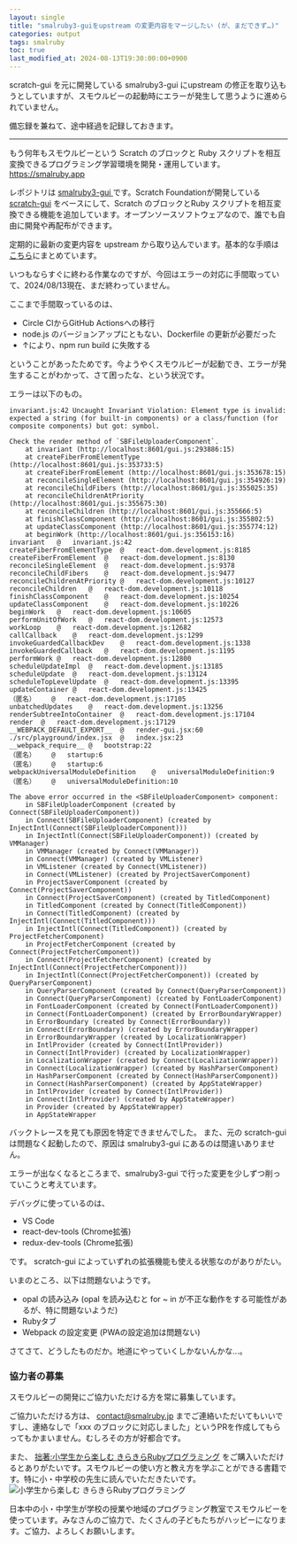 ```yaml
---
layout: single
title: "smalruby3-guiをupstream の変更内容をマージしたい (が、まだできず…)"
categories: output
tags: smalruby
toc: true
last_modified_at: 2024-08-13T19:30:00:00+0900
---
```


scratch-gui を元に開発している smalruby3-gui にupstream の修正を取り込もうとしていますが、スモウルビーの起動時にエラーが発生して思うように進められていません。

備忘録を兼ねて、途中経過を記録しておきます。

---

もう何年もスモウルビーという Scratch のブロックと Ruby スクリプトを相互変換できるプログラミング学習環境を開発・運用しています。
<https://smalruby.app>

レポジトリは [smalruby3-gui ](https://github.com/smalruby/smalruby3-gui) です。Scratch Foundationが開発している [scratch-gui](https://scratchfoundation/scratch-gui) をベースにして、Scratch のブロックとRuby スクリプトを相互変換できる機能を追加しています。オープンソースソフトウェアなので、誰でも自由に開発や再配布ができます。

定期的に最新の変更内容を upstream から取り込んでいます。基本的な手順は [こちら](https://github.com/smalruby/smalruby3-gui/wiki/merge_scratch-gui_develop)にまとめています。

いつもならすぐに終わる作業なのですが、今回はエラーの対応に手間取っていて、2024/08/13現在、まだ終わっていません。

ここまで手間取っているのは、

 - Circle CIからGitHub Actionsへの移行
 - node.js のバージョンアップにともない、Dockerfile の更新が必要だった
 - ↑により、npm run build に失敗する

ということがあったためです。今ようやくスモウルビーが起動でき、エラーが発生することがわかって、さて困ったな、という状況です。

エラーは以下のもの。

```text
invariant.js:42 Uncaught Invariant Violation: Element type is invalid: expected a string (for built-in components) or a class/function (for composite components) but got: symbol.

Check the render method of `SBFileUploaderComponent`.
    at invariant (http://localhost:8601/gui.js:293886:15)
    at createFiberFromElementType (http://localhost:8601/gui.js:353733:5)
    at createFiberFromElement (http://localhost:8601/gui.js:353678:15)
    at reconcileSingleElement (http://localhost:8601/gui.js:354926:19)
    at reconcileChildFibers (http://localhost:8601/gui.js:355025:35)
    at reconcileChildrenAtPriority (http://localhost:8601/gui.js:355675:30)
    at reconcileChildren (http://localhost:8601/gui.js:355666:5)
    at finishClassComponent (http://localhost:8601/gui.js:355802:5)
    at updateClassComponent (http://localhost:8601/gui.js:355774:12)
    at beginWork (http://localhost:8601/gui.js:356153:16)
invariant	@	invariant.js:42
createFiberFromElementType	@	react-dom.development.js:8185
createFiberFromElement	@	react-dom.development.js:8130
reconcileSingleElement	@	react-dom.development.js:9378
reconcileChildFibers	@	react-dom.development.js:9477
reconcileChildrenAtPriority	@	react-dom.development.js:10127
reconcileChildren	@	react-dom.development.js:10118
finishClassComponent	@	react-dom.development.js:10254
updateClassComponent	@	react-dom.development.js:10226
beginWork	@	react-dom.development.js:10605
performUnitOfWork	@	react-dom.development.js:12573
workLoop	@	react-dom.development.js:12682
callCallback	@	react-dom.development.js:1299
invokeGuardedCallbackDev	@	react-dom.development.js:1338
invokeGuardedCallback	@	react-dom.development.js:1195
performWork	@	react-dom.development.js:12800
scheduleUpdateImpl	@	react-dom.development.js:13185
scheduleUpdate	@	react-dom.development.js:13124
scheduleTopLevelUpdate	@	react-dom.development.js:13395
updateContainer	@	react-dom.development.js:13425
（匿名）	@	react-dom.development.js:17105
unbatchedUpdates	@	react-dom.development.js:13256
renderSubtreeIntoContainer	@	react-dom.development.js:17104
render	@	react-dom.development.js:17129
__WEBPACK_DEFAULT_EXPORT__	@	render-gui.jsx:60
./src/playground/index.jsx	@	index.jsx:23
__webpack_require__	@	bootstrap:22
（匿名）	@	startup:6
（匿名）	@	startup:6
webpackUniversalModuleDefinition	@	universalModuleDefinition:9
（匿名）	@	universalModuleDefinition:10

The above error occurred in the <SBFileUploaderComponent> component:
    in SBFileUploaderComponent (created by Connect(SBFileUploaderComponent))
    in Connect(SBFileUploaderComponent) (created by InjectIntl(Connect(SBFileUploaderComponent)))
    in InjectIntl(Connect(SBFileUploaderComponent)) (created by VMManager)
    in VMManager (created by Connect(VMManager))
    in Connect(VMManager) (created by VMListener)
    in VMListener (created by Connect(VMListener))
    in Connect(VMListener) (created by ProjectSaverComponent)
    in ProjectSaverComponent (created by Connect(ProjectSaverComponent))
    in Connect(ProjectSaverComponent) (created by TitledComponent)
    in TitledComponent (created by Connect(TitledComponent))
    in Connect(TitledComponent) (created by InjectIntl(Connect(TitledComponent)))
    in InjectIntl(Connect(TitledComponent)) (created by ProjectFetcherComponent)
    in ProjectFetcherComponent (created by Connect(ProjectFetcherComponent))
    in Connect(ProjectFetcherComponent) (created by InjectIntl(Connect(ProjectFetcherComponent)))
    in InjectIntl(Connect(ProjectFetcherComponent)) (created by QueryParserComponent)
    in QueryParserComponent (created by Connect(QueryParserComponent))
    in Connect(QueryParserComponent) (created by FontLoaderComponent)
    in FontLoaderComponent (created by Connect(FontLoaderComponent))
    in Connect(FontLoaderComponent) (created by ErrorBoundaryWrapper)
    in ErrorBoundary (created by Connect(ErrorBoundary))
    in Connect(ErrorBoundary) (created by ErrorBoundaryWrapper)
    in ErrorBoundaryWrapper (created by LocalizationWrapper)
    in IntlProvider (created by Connect(IntlProvider))
    in Connect(IntlProvider) (created by LocalizationWrapper)
    in LocalizationWrapper (created by Connect(LocalizationWrapper))
    in Connect(LocalizationWrapper) (created by HashParserComponent)
    in HashParserComponent (created by Connect(HashParserComponent))
    in Connect(HashParserComponent) (created by AppStateWrapper)
    in IntlProvider (created by Connect(IntlProvider))
    in Connect(IntlProvider) (created by AppStateWrapper)
    in Provider (created by AppStateWrapper)
    in AppStateWrapper
```

バックトレースを見ても原因を特定できませんでした。
また、元の scratch-gui は問題なく起動したので、原因は smalruby3-gui にあるのは間違いありません。

エラーが出なくなるところまで、smalruby3-gui で行った変更を少しずつ削っていこうと考えています。

デバッグに使っているのは、

 - VS Code
 - react-dev-tools (Chrome拡張)
 - redux-dev-tools (Chrome拡張)

です。
scratch-gui によっていずれの拡張機能も使える状態なのがありがたい。

いまのところ、以下は問題ないようです。

 - opal の読み込み (opal を読み込むと for ~ in が不正な動作をする可能性があるが、特に問題ないようだ)
 - Rubyタブ
 - Webpack の設定変更 (PWAの設定追加は問題ない)

さてさて、どうしたものだか。地道にやっていくしかないんかな...。

### 協力者の募集

スモウルビーの開発にご協力いただける方を常に募集しています。

ご協力いただける方は、 contact@smalruby.jp までご連絡いただいてもいいですし、連絡なしで「xxx のブロックに対応しました」というPRを作成してもらってもかまいません。むしろその方が好都合です。

また、 [拙著:小学生から楽しむ きらきらRubyプログラミング](https://amzn.to/3SLNXrk) をご購入いただけるとありがたいです。スモウルビーの使い方と教え方を学ぶことができる書籍です。特に小・中学校の先生に読んでいただきたいです。
<img src="https://m.media-amazon.com/images/I/91Vcir5bhiL._AC_UL320_.jpg" srcset="https://m.media-amazon.com/images/I/91Vcir5bhiL._AC_UL320_.jpg 1x, https://m.media-amazon.com/images/I/91Vcir5bhiL._AC_UL480_FMwebp_QL65_.jpg 1.5x, https://m.media-amazon.com/images/I/91Vcir5bhiL._AC_UL640_FMwebp_QL65_.jpg 2x, https://m.media-amazon.com/images/I/91Vcir5bhiL._AC_UL800_FMwebp_QL65_.jpg 2.5x, https://m.media-amazon.com/images/I/91Vcir5bhiL._AC_UL960_FMwebp_QL65_.jpg 3x" alt="小学生から楽しむ きらきらRubyプログラミング">

日本中の小・中学生が学校の授業や地域のプログラミング教室でスモウルビーを使っています。みなさんのご協力で、たくさんの子どもたちがハッピーになります。ご協力、よろしくお願いします。
